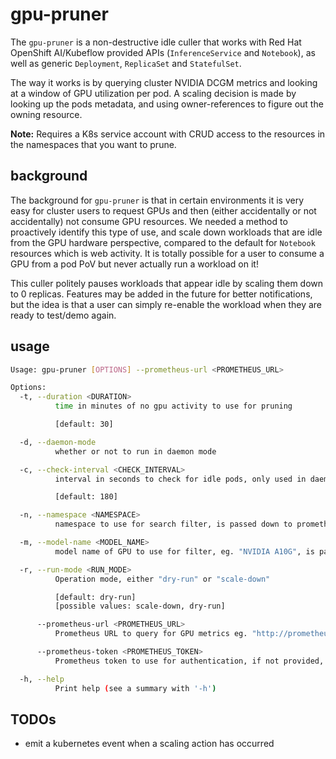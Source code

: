 # gpu-pruner

The `gpu-pruner` is a non-destructive idle culler that works with Red Hat OpenShift AI/Kubeflow provided APIs (`InferenceService` and `Notebook`), as well as generic `Deployment`, `ReplicaSet` and `StatefulSet`.

The way it works is by querying cluster NVIDIA DCGM metrics and looking at a window of GPU utilization per pod. A scaling decision is made by looking up the pods metadata, and using owner-references to figure out the owning resource.

**Note:** Requires a K8s service account with CRUD access to the resources in the namespaces that you want to prune.

## background

The background for `gpu-pruner` is that in certain environments it is very easy for cluster users to request GPUs and then (either accidentally or not accidentally) not consume GPU resources. We needed a method to proactively identify this type of use, and scale down workloads that are idle from the GPU hardware perspective, compared to the default for `Notebook` resources which is web activity. It is totally possible for a user to consume a GPU from a pod PoV but never actually run a workload on it!

This culler politely pauses workloads that appear idle by scaling them down to 0 replicas. Features may be added in the future for better notifications, but the idea is that a user can simply re-enable the workload when they are ready to test/demo again.

## usage 

```sh
Usage: gpu-pruner [OPTIONS] --prometheus-url <PROMETHEUS_URL>

Options:
  -t, --duration <DURATION>
          time in minutes of no gpu activity to use for pruning

          [default: 30]

  -d, --daemon-mode
          whether or not to run in daemon mode

  -c, --check-interval <CHECK_INTERVAL>
          interval in seconds to check for idle pods, only used in daemon mode

          [default: 180]

  -n, --namespace <NAMESPACE>
          namespace to use for search filter, is passed down to prometheus as a pattern match

  -m, --model-name <MODEL_NAME>
          model name of GPU to use for filter, eg. "NVIDIA A10G", is passed down to prometheus as a pattern match

  -r, --run-mode <RUN_MODE>
          Operation mode, either "dry-run" or "scale-down"

          [default: dry-run]
          [possible values: scale-down, dry-run]

      --prometheus-url <PROMETHEUS_URL>
          Prometheus URL to query for GPU metrics eg. "http://prometheus-k8s.openshift-monitoring.svc:9090"

      --prometheus-token <PROMETHEUS_TOKEN>
          Prometheus token to use for authentication, if not provided, will try to authenticate using the service account token for the currently logged in OpenShift user

  -h, --help
          Print help (see a summary with '-h')
```


## TODOs

- emit a kubernetes event when a scaling action has occurred